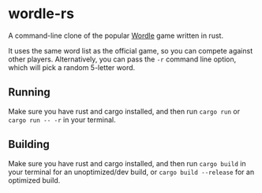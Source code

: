 # wordle-rs

A command-line clone of the popular [Wordle](https://www.powerlanguage.co.uk/wordle/) game written in rust.

It uses the same word list as the official game, so you can compete against other players. Alternatively, you can pass the `-r` command line option, which will pick a random 5-letter word. 

## Running
Make sure you have rust and cargo installed, and then run `cargo run` or `cargo run -- -r` in your terminal.

## Building
Make sure you have rust and cargo installed, and then run `cargo build` in your terminal for an unoptimized/dev build, or `cargo build --release` for an optimized build.

